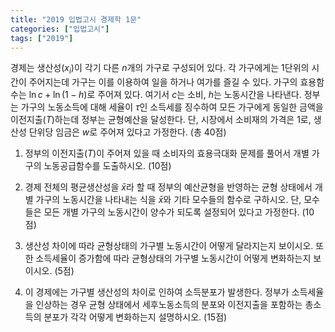```yaml
---
title: "2019 입법고시 경제학 1문"
categories: ["입법고시"]
tags: ["2019"]
---
```


경제는 생산성($x_i$)이 각기 다른 $n$개의 가구로 구성되어 있다. 각 가구에게는 1단위의 시간이 주어지는데 가구는 이를 이용하여 일을 하거나 여가를 즐길 수 있다. 가구의 효용함수는 $\ln c + \ln (1 - h)$로 주어져 있다. 여기서 $c$는 소비, $h$는 노동시간을 나타낸다. 정부는 가구의 노동소득에 대해 세율이 $\tau$인 소득세를 징수하여 모든 가구에게 동일한 금액을 이전지출($T$)하는데 정부는 균형예산을 달성한다. 단, 시장에서 소비재의 가격은 1로, 생산성 단위당 임금은 $w$로 주어져 있다고 가정한다. (총 40점)

1) 정부의 이전지출($T$)이 주어져 있을 때 소비자의 효용극대화 문제를 풀어서 개별 가구의 노동공급함수를 도출하시오. (10점)

2) 경제 전체의 평균생산성을 $\bar{x}$라 할 때 정부의 예산균형을 반영하는 균형 상태에서 개별 가구의 노동시간을 나타내는 식을 $\bar{x}$와 기타 모수들의 함수로 구하시오. 단, 모수들은 모든 개별 가구의 노동시간이 양수가 되도록 설정되어 있다고 가정한다. (10점)

3) 생산성 차이에 따라 균형상태의 가구별 노동시간이 어떻게 달라지는지 보이시오. 또한 소득세율이 증가함에 따라 균형상태의 가구별 노동시간이 어떻게 변화하는지 보이시오. (5점)

4) 이 경제에는 가구별 생산성의 차이로 인하여 소득분포가 발생한다. 정부가 소득세율을 인상하는 경우 균형 상태에서 세후노동소득의 분포와 이전지출을 포함하는 총소득의 분포가 각각 어떻게 변화하는지 설명하시오. (15점)
